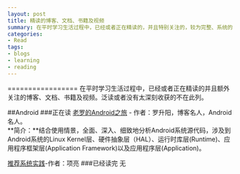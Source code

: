 ```yaml
---
layout: post
title: 精读的博客、文档、书籍及视频
summary: 在平时学习生活过程中，已经或者正在精读的，并且特别关注的，较为完整、系统的博客、文档、书籍及视频。泛读或者没有太深刻收获的不在此列。（开始于2013年8月25日）
categories:
- Read
tags:
- blogs
- learning
- reading
---
```


=================
在平时学习生活过程中，已经或者正在精读的并且额外关注的博客、文档、书籍及视频。泛读或者没有太深刻收获的不在此列。

##Android
###正在读
[老罗的Android之旅](在平时学习生活过程中，已经或者正在精读的并且额外关注的博客、文档、书籍及视频。泛读或者没有太深刻收获的不在此列。) - 作者：罗升阳，博客名人，Android名人。   
**简介：**结合使用情景，全面、深入、细致地分析Android系统源代码，涉及到Android系统的Linux Kernel层、硬件抽象层（HAL）、运行时库层(Runtime)、应用程序框架层(Application Framework)以及应用程序层(Application)。

[推荐系统实践]()-作者：项亮
###已经读完
无